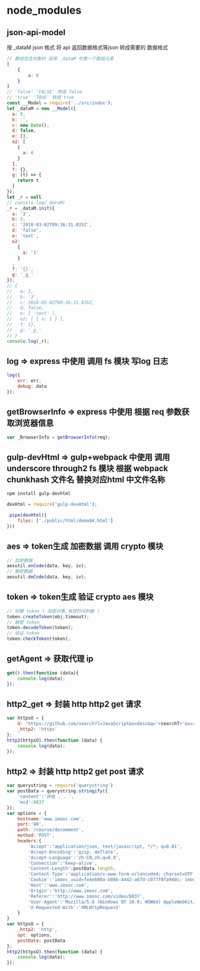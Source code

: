 
# node_modules

## json-api-model

按 _dataM json 格式 将 api 返回数据格式等json 转成需要的 数据格式

``` js
// 数组包含对象时 采用 _dataM 中第一个数组元素
[
    {
        a: 0
    }
]
// 'false' 'FALSE' 转成 false
// 'true' 'TRUE' 转成 true
const __Model = require('../src/index');
let _dataM = new __Model({
  a: 0,
  b: '',
  c: new Date(),
  d: false,
  e: [],
  e2: [
    {
      a: 0
    }
  ],
  f: {},
  g: (t) => {
    return t
  }
});
let _r = null
// console.log(_dataM)
_r = _dataM.init({
  a: '3',
  b: 3,
  c: '2018-03-02T09:36:31.035Z',
  d: 'false',
  e: 'text',
  e2:
    {
      a: '1'
    }
  ,
  f: '{}',
  g: '_g_'
});
// {
//   a: 3,
//   b: '3',
//   c: 2018-03-02T09:36:31.035Z,
//   d: false,
//   e: [ 'text' ],
//   e2: [ { a: 1 } ],
//   f: {},
//   g: '_g_'
// }
console.log(_r);
```

## log => express 中使用 调用 fs 模块 写log 日志

``` js
log({
    err: err,
    debug: data
});
```


## getBrowserInfo => express 中使用 根据 req 参数获取浏览器信息

``` js
var _BrowserInfo = getBrowserInfo(req);
```

## gulp-devHtml => gulp+webpack 中使用 调用 underscore through2 fs 模块 根据 webpack chunkhash 文件名 替换对应html 中文件名称

``` js
npm install gulp-devhtml

devHtml = require('gulp-devHtml');

.pipe(devHtml({
    files: ['./public/html/demo04.html']
}))
```

## aes => token生成 加密数据 调用 crypto 模块

``` js
// 加密数据
aesutil.enCode(data, key, iv);
// 解密数据
aesutil.deCode(data, key, iv);
```

## token => token生成 验证 crypto aes 模块

``` js
// 创建 token ( 加密对象,有效时间秒数 )
token.createToken(obj,timeout);
// 解密 token
token.decodeToken(token);
// 验证 token
token.checkToken(token);
```

## getAgent => 获取代理 ip

``` js
get().then(function (data){
    console.log(data);
});
```

## http2_get => 封装 http http2 get 请求

``` js
var httpsO = {
    U: 'https://github.com/search?l=JavaScript&o=desc&q='+searchT+'&s=stars&type=Repositories&utf8=%E2%9C%93',
    _http2: 'https'
};
http2(httpsO).then(function (data) {
    console.log(data);
});
```

## http2 => 封装 http http2 get post 请求

``` js
var querystring = require('querystring')
var postData = querystring.stringify({
    'content':'评论 . . ',
    'mid':8837
});
var options = {
    hostname:'www.imooc.com',
    port:'80',
    path:'/course/docomment',
    method:'POST',
    headers:{
        'Accept':'application/json, text/javascript, */*; q=0.01',
        'Accept-Encoding':'gzip, deflate',
        'Accept-Language':'zh-CN,zh;q=0.8',
        'Connection':'keep-alive',
        'Content-Length':postData.length,
        'Content-Type':'application/x-www-form-urlencoded; charset=UTF-8',
        'Cookie':'imooc_uuid=fe4eb00a-b08b-4442-a87d-c077f0fa94dc; imooc_isnew_ct=1482112514; loginstate=1; apsid=I3ODRkMzRiY2MzNjZkZDlkNzZkZDk3OGYwNGFkYTEAAAAAAAAAAAAAAAAAAAAAAAAAAAAAAAAAAAAAAAAAAAAAAAAAAAAAAAAAAAAAAAAAAAAAAAAAAAAAAAAAAAAAMTAyNjA1OAAAAAAAAAAAAAAAAAAAAAAAAAAAAAAAAAAxMjE0NDgzNjM5QHFxLmNvbQAAAAAAAAAAAAAAAAAAADhjOTM3MTEyMTVkZDJkODBiZGQ5MGZhYjUxZDk2YTNkADZbWAA2W1g%3DYj; last_login_username=1214483639%40qq.com; PHPSESSID=dlq6ctudtje87erfq523b0dak7; jwplayer.volume=71; IMCDNS=0; Hm_lvt_f0cfcccd7b1393990c78efdeebff3968=1482112514,1482372528,1482377953,1482457056; Hm_lpvt_f0cfcccd7b1393990c78efdeebff3968=1482460689; imooc_isnew=2; cvde=585c7fe052b01-26',
        'Host':'www.imooc.com',
        'Origin':'http://www.imooc.com',
        'Referer':'http://www.imooc.com/video/8837',
        'User-Agent':'Mozilla/5.0 (Windows NT 10.0; WOW64) AppleWebKit/537.36 (KHTML, like Gecko) Chrome/55.0.2883.75 Safari/537.36',
        'X-Requested-With':'XMLHttpRequest'
    }
}
var httpsO = {
    _http2: 'http',
    opt: options,
    postData: postData
};
http2(httpsO).then(function (data) {
    console.log(data);
});
```


